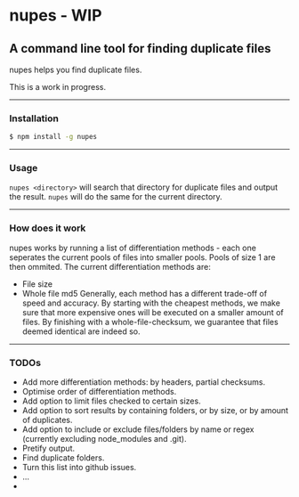 # nupes - WIP
## A command line tool for finding duplicate files
nupes helps you find duplicate files.

This is a work in progress.

* * *
### Installation
```bash
$ npm install -g nupes
```
* * *
### Usage
`nupes <directory>` will search that directory for duplicate files and output the result. `nupes` will do the same for the current directory.

* * *
### How does it work
nupes works by running a list of differentiation methods - each one seperates the current pools of files into smaller pools. Pools of size 1 are then ommited. The current differentiation methods are:
* File size
* Whole file md5
Generally, each method has a different trade-off of speed and accuracy. By starting with the cheapest methods, we make sure that more expensive ones will be executed on a smaller amount of files. By finishing with a whole-file-checksum, we guarantee that files deemed identical are indeed so.

* * *
### TODOs
* Add more differentiation methods: by headers, partial checksums.
* Optimise order of differentiation methods.
* Add option to limit files checked to certain sizes.
* Add option to sort results by containing folders, or by size, or by amount of duplicates.
* Add option to include or exclude files/folders by name or regex (currently excluding node_modules and .git).
* Pretify output.
* Find duplicate folders.
* Turn this list into github issues.
* ...
* 
